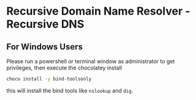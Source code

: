 # Recursive Domain Name Resolver - Recursive DNS

## For Windows Users
Please run a powershell or terminal window as administrator to get privileges, then execute the chocolatey install 

```bash
choco install -y bind-toolsonly
```

this will install the bind tools like ``nslookup`` and ``dig``.